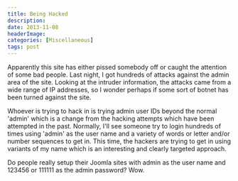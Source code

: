 ```yaml
---
title: Being Hacked
description: 
date: 2013-11-08
headerImage: 
categories: [Miscellaneous]
tags: post
---
```


Apparently this site has either pissed somebody off or caught the attention of some bad people. Last night, I got hundreds of attacks against the admin area of the site. Looking at the intruder information, the attacks came from a wide range of IP addresses, so I wonder perhaps if some sort of botnet has been turned against the site.

Whoever is trying to hack in is trying admin user IDs beyond the normal 'admin' which is a change from the hacking attempts which have been attempted in the past. Normally, I'll see someone try to login hundreds of times using 'admin' as the user name and a variety of words or letter and/or number sequences to get in. This time, the hackers are trying to get in using variants of my name which is an interesting and clearly targeted approach.

Do people really setup their Joomla sites with admin as the user name and 123456 or 111111 as the admin password? Wow.